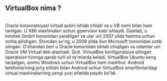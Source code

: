 ## VirtualBox nima ?
<br>
Oracle korporatsiyasi virtual qutini ishlab chiqdi va u VB nomi bilan ham tanilgan. U X86 mashinalari uchun gipervisor 
kabi ishlaydi. Dastlab, u Innotek GmbH tomonidan yaratilgan va ular uni 2007 yilda hamma uchun ochiq qilishgan. Shundan 
so'ng, u 2008 yilda Sun Microsoft tomonidan sotib olingan. O'shandan beri u Oracle tomonidan ishlab chiqilgan va odamlar 
uni Oracle VM Virtual deb atashadi. Quti. VirtualBox konfiguratsiya qilingan operatsion tizimga qarab turli xil ta'mlarda keladi.
VirtualBox Ubuntu keng tarqalgan, ammo Windows uchun VirtualBox ham mashhur. Android telefonlarining 
joriy etilishi bilan Android uchun VirtualBox smartfonlardagi virtual mashinalarning yangi yuzi sifatida paydo bo'ldi.
